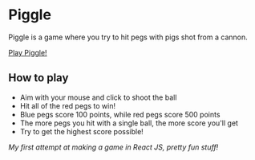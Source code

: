 # Piggle
Piggle is a game where you try to hit pegs with pigs shot from a cannon. 

[Play Piggle!](https://charlieiq.github.io/piggle/)

## How to play
- Aim with your mouse and click to shoot the ball
- Hit all of the red pegs to win!
- Blue pegs score 100 points, while red pegs score 500 points
- The more pegs you hit with a single ball, the more score you'll get
- Try to get the highest score possible!

*My first attempt at making a game in React JS, pretty fun stuff!*
